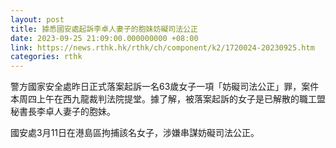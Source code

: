 ```yaml
---
layout: post
title: 據悉國安處起訴李卓人妻子的胞妹妨礙司法公正
date: 2023-09-25 21:09:00.000000000 +08:00
link: https://news.rthk.hk/rthk/ch/component/k2/1720024-20230925.htm
categories: rthk
---
```


警方國家安全處昨日正式落案起訴一名63歲女子一項「妨礙司法公正」罪，案件本周四上午在西九龍裁判法院提堂。據了解，被落案起訴的女子是已解散的職工盟秘書長李卓人妻子的胞妹。

國安處3月11日在港島區拘捕該名女子，涉嫌串謀妨礙司法公正。
